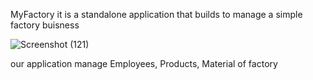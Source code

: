 MyFactory it is a standalone application that builds to manage a simple factory buisness 

![Screenshot (121)](https://github.com/user-attachments/assets/42b1fbdb-0f69-449b-8e4e-0fe4d7e7a81d)

our application manage Employees, Products, Material of factory

